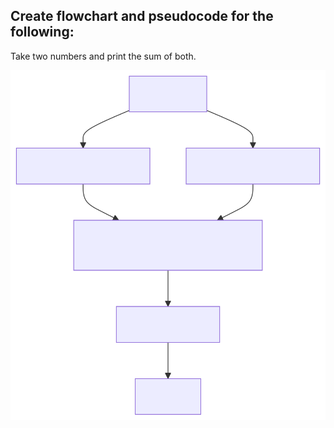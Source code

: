 ## Create flowchart and pseudocode for the following:

Take two numbers and print the sum of both.

<img alt="sumOfTwo.svg" src="svg/sumOfTwo.svg"/>